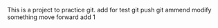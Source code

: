 This is a project to practice git.
add for test git push
git ammend modify something
move forward
add 1